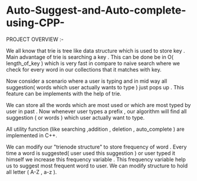 # Auto-Suggest-and-Auto-complete-using-CPP-
PROJECT OVERVIEW :-

We all know that trie is tree like data structure which is used to store key . Main advantage of trie is  searching a key . This can be done be in O( length_of_key ) which is very fast in compare to naive search where we check for every word in our collections that it matches with key.

Now consider a scenario where a user is typing and in mid way all suggestion( words which user actually wants to type ) just pops up .
This feature can be implements with the help of trie. 


We can store all the words which are most used or which are most typed by user in past . Now whenever user types a prefix , our algorithm will find all suggestion ( or words ) which user actually want to type.     


All utility function (like searching ,addition , deletion , auto_complete ) are implemented in C++.


We can modify our "trienode structure" to store frequency of word . Every time a word is suggested( user used this suggestion ) or user typed it himself we increase this frequency variable . This frequency variable help us to suggest most frequent word to user. 
We can modify structure to hold all letter ( A-Z , a-z ). 
